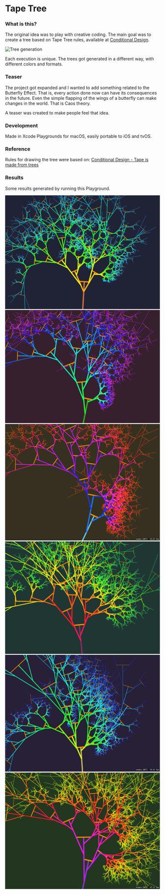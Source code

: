 # Tape Tree
### What is this?

The original idea was to play with creative coding. The main goal was to create a tree based on Tape Tree rules, available at [Conditional Design](https://conditionaldesign.org/workshops/tape-is-made-from-trees/).

![Tree generation](demo.gif)

Each execution is unique. The trees got generated in a different way, with different colors and formats.

### Teaser

The project got expanded and I wanted to add something related to the Butterfly Effect. That is, every action done now can have its consequences in the future. Even the simple flapping of the wings of a butterfly can make changes in the world. That is Caos theory.

A teaser was created to make people feel that idea.

### Development

Made in Xcode Playgrounds for macOS, easily portable to iOS and tvOS.

### Reference
Rules for drawing the tree were based on:
[Conditional Design - Tape is made from trees](https://conditionaldesign.org/workshops/tape-is-made-from-trees/)

### Results
Some results generated by running this Playground.

![Tree 09](output/tree09.png)
![Tree 10](output/tree10.png)
![Tree 11](output/tree11.png)
![Tree 12](output/tree12.png)
![Tree 13](output/tree13.png)
![Tree 14](output/tree14.png)

